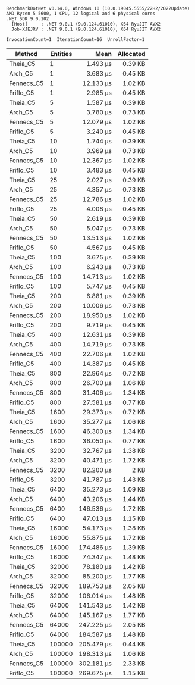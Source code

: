 ```

BenchmarkDotNet v0.14.0, Windows 10 (10.0.19045.5555/22H2/2022Update)
AMD Ryzen 5 5600, 1 CPU, 12 logical and 6 physical cores
.NET SDK 9.0.102
  [Host]     : .NET 9.0.1 (9.0.124.61010), X64 RyuJIT AVX2
  Job-XJEJRV : .NET 9.0.1 (9.0.124.61010), X64 RyuJIT AVX2

InvocationCount=1  IterationCount=16  UnrollFactor=1  

```
| Method     | Entities | Mean       | Allocated |
|----------- |--------- |-----------:|----------:|
| Theia_C5   | 1        |   1.493 μs |   0.39 KB |
| Arch_C5    | 1        |   3.683 μs |   0.45 KB |
| Fennecs_C5 | 1        |  12.133 μs |   1.02 KB |
| Friflo_C5  | 1        |   2.985 μs |   0.45 KB |
| Theia_C5   | 5        |   1.587 μs |   0.39 KB |
| Arch_C5    | 5        |   3.780 μs |   0.73 KB |
| Fennecs_C5 | 5        |  12.079 μs |   1.02 KB |
| Friflo_C5  | 5        |   3.240 μs |   0.45 KB |
| Theia_C5   | 10       |   1.744 μs |   0.39 KB |
| Arch_C5    | 10       |   3.969 μs |   0.73 KB |
| Fennecs_C5 | 10       |  12.367 μs |   1.02 KB |
| Friflo_C5  | 10       |   3.483 μs |   0.45 KB |
| Theia_C5   | 25       |   2.027 μs |   0.39 KB |
| Arch_C5    | 25       |   4.357 μs |   0.73 KB |
| Fennecs_C5 | 25       |  12.786 μs |   1.02 KB |
| Friflo_C5  | 25       |   4.008 μs |   0.45 KB |
| Theia_C5   | 50       |   2.619 μs |   0.39 KB |
| Arch_C5    | 50       |   5.047 μs |   0.73 KB |
| Fennecs_C5 | 50       |  13.513 μs |   1.02 KB |
| Friflo_C5  | 50       |   4.567 μs |   0.45 KB |
| Theia_C5   | 100      |   3.675 μs |   0.39 KB |
| Arch_C5    | 100      |   6.243 μs |   0.73 KB |
| Fennecs_C5 | 100      |  14.713 μs |   1.02 KB |
| Friflo_C5  | 100      |   5.747 μs |   0.45 KB |
| Theia_C5   | 200      |   6.881 μs |   0.39 KB |
| Arch_C5    | 200      |  10.006 μs |   0.73 KB |
| Fennecs_C5 | 200      |  18.950 μs |   1.02 KB |
| Friflo_C5  | 200      |   9.719 μs |   0.45 KB |
| Theia_C5   | 400      |  12.631 μs |   0.39 KB |
| Arch_C5    | 400      |  14.719 μs |   0.73 KB |
| Fennecs_C5 | 400      |  22.706 μs |   1.02 KB |
| Friflo_C5  | 400      |  14.387 μs |   0.45 KB |
| Theia_C5   | 800      |  22.964 μs |   0.72 KB |
| Arch_C5    | 800      |  26.700 μs |   1.06 KB |
| Fennecs_C5 | 800      |  31.406 μs |   1.34 KB |
| Friflo_C5  | 800      |  27.581 μs |   0.77 KB |
| Theia_C5   | 1600     |  29.373 μs |   0.72 KB |
| Arch_C5    | 1600     |  35.277 μs |   1.06 KB |
| Fennecs_C5 | 1600     |  46.300 μs |   1.34 KB |
| Friflo_C5  | 1600     |  36.050 μs |   0.77 KB |
| Theia_C5   | 3200     |  32.767 μs |   1.38 KB |
| Arch_C5    | 3200     |  40.471 μs |   1.72 KB |
| Fennecs_C5 | 3200     |  82.200 μs |      2 KB |
| Friflo_C5  | 3200     |  41.787 μs |   1.43 KB |
| Theia_C5   | 6400     |  35.273 μs |   1.09 KB |
| Arch_C5    | 6400     |  43.206 μs |   1.44 KB |
| Fennecs_C5 | 6400     | 146.536 μs |   1.72 KB |
| Friflo_C5  | 6400     |  47.013 μs |   1.15 KB |
| Theia_C5   | 16000    |  54.173 μs |   1.38 KB |
| Arch_C5    | 16000    |  55.875 μs |   1.72 KB |
| Fennecs_C5 | 16000    | 174.486 μs |   1.39 KB |
| Friflo_C5  | 16000    |  74.347 μs |   1.48 KB |
| Theia_C5   | 32000    |  78.180 μs |   1.42 KB |
| Arch_C5    | 32000    |  85.200 μs |   1.77 KB |
| Fennecs_C5 | 32000    | 189.753 μs |   2.05 KB |
| Friflo_C5  | 32000    | 106.014 μs |   1.48 KB |
| Theia_C5   | 64000    | 141.543 μs |   1.42 KB |
| Arch_C5    | 64000    | 145.167 μs |   1.77 KB |
| Fennecs_C5 | 64000    | 247.225 μs |   2.05 KB |
| Friflo_C5  | 64000    | 184.587 μs |   1.48 KB |
| Theia_C5   | 100000   | 205.479 μs |   0.44 KB |
| Arch_C5    | 100000   | 198.313 μs |   1.06 KB |
| Fennecs_C5 | 100000   | 302.181 μs |   2.33 KB |
| Friflo_C5  | 100000   | 269.675 μs |   1.15 KB |
